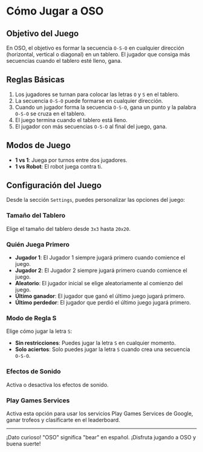 # Cómo Jugar a OSO

## Objetivo del Juego
En OSO, el objetivo es formar la secuencia `O-S-O` en cualquier dirección (horizontal, vertical o diagonal) en un tablero. El jugador que consiga más secuencias cuando el tablero esté lleno, gana.

## Reglas Básicas
1. Los jugadores se turnan para colocar las letras `O` y `S` en el tablero.
2. La secuencia `O-S-O` puede formarse en cualquier dirección.
3. Cuando un jugador forma la secuencia `O-S-O`, gana un punto y la palabra `O-S-O` se cruza en el tablero.
4. El juego termina cuando el tablero está lleno.
5. El jugador con más secuencias `O-S-O` al final del juego, gana.

## Modos de Juego
- **1 vs 1**: Juega por turnos entre dos jugadores.
- **1 vs Robot**: El robot juega contra ti.

## Configuración del Juego
Desde la sección `Settings`, puedes personalizar las opciones del juego:

### Tamaño del Tablero
Elige el tamaño del tablero desde `3x3` hasta `20x20`.

### Quién Juega Primero
- **Jugador 1**: El Jugador 1 siempre jugará primero cuando comience el juego.
- **Jugador 2**: El Jugador 2 siempre jugará primero cuando comience el juego.
- **Aleatorio**: El jugador inicial se elige aleatoriamente al comienzo del juego.
- **Último ganador**: El jugador que ganó el último juego jugará primero.
- **Último perdedor**: El jugador que perdió el último juego jugará primero.

### Modo de Regla S
Elige cómo jugar la letra `S`:
  - **Sin restricciones**: Puedes jugar la letra `S` en cualquier momento.
  - **Solo aciertos**: Solo puedes jugar la letra `S` cuando crea una secuencia `O-S-O`.

### Efectos de Sonido
Activa o desactiva los efectos de sonido.

### Play Games Services
Activa esta opción para usar los servicios Play Games Services de Google, ganar trofeos y clasificarte en el leaderboard.

---

¡Dato curioso! "OSO" significa "bear" en español. ¡Disfruta jugando a OSO y buena suerte!
